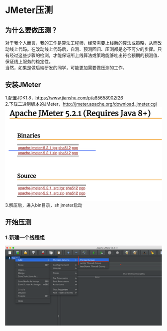 # JMeter压测
## 为什么要做压测？
对于我个人而言，我的工作是算法工程师，经常需要上线新的算法或策略，从而改动线上代码。在改动线上代码后，自测、预测回归、压测都是必不可少的步骤。只有经过这些步骤的检测，才能保证所上线算法或策略能够吐出符合预期的预测值、保证线上服务的稳定性。</br>
当然，如果是做后端研发的同学，可能更加需要做压测的工作。

## 安装JMeter
1.配置JDK1.8，https://www.jianshu.com/p/a85658902f26</br>
2.下载二进制版本的JMeter，http://jmeter.apache.org/download_jmeter.cgi</br>
![下载JMeter](https://github.com/yaoleiliu/Great-Development-Tools/blob/master/JMeter%E5%8E%8B%E6%B5%8B/image/1.png)
3.解压后，进入bin目录，sh jmeter启动

## 开始压测
### 1.新建一个线程组
![新建线程组](https://github.com/yaoleiliu/Great-Development-Tools/blob/master/JMeter%E5%8E%8B%E6%B5%8B/image/2.png)
